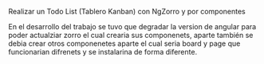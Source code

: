 Realizar un Todo List (Tablero Kanban) con NgZorro y por componentes

En el desarrollo del trabajo se tuvo que degradar la version de angular para poder actualziar zorro el cual crearia sus componenets, aparte también se debia crear otros componenetes aparte el cual seria board y page que funcionarian difrenets y se instalarina de forma diferente.